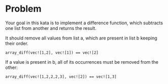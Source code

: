 # Problem

Your goal in this kata is to implement a difference function, which subtracts one list from another and returns the result.

It should remove all values from list a, which are present in list b keeping their order.

`array_diff(vec![1,2], vec![1]) == vec![2]`

If a value is present in b, all of its occurrences must be removed from the other:


`array_diff(vec![1,2,2,2,3], vec![2]) == vec![1,3]`